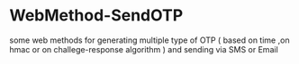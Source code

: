 WebMethod-SendOTP
=================

some web methods for generating multiple type of OTP ( based on time ,on hmac or on challege-response algorithm ) and sending via SMS or Email